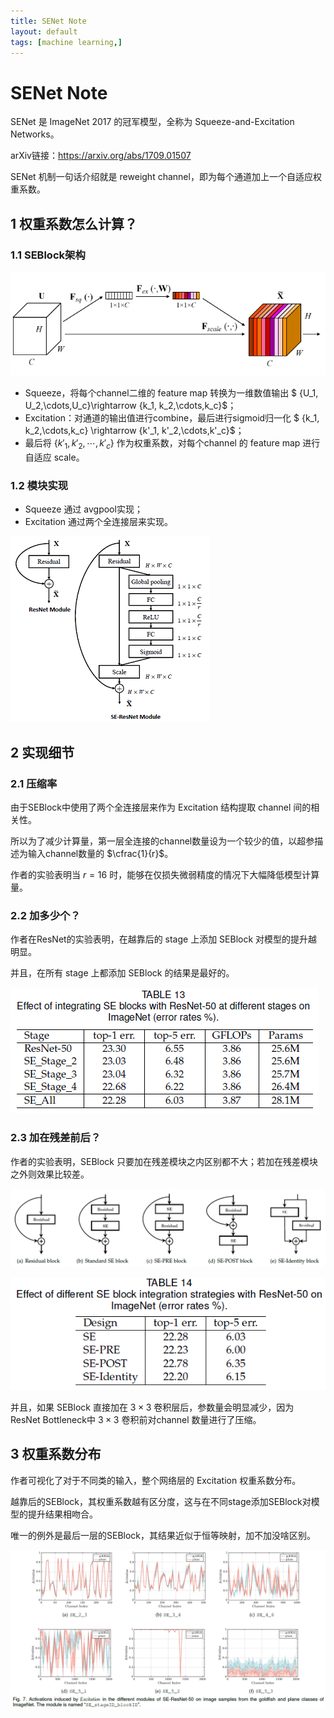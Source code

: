 ```yaml
---
title: SENet Note
layout: default
tags: [machine learning,]
---
```



# SENet Note

SENet 是 ImageNet 2017 的冠军模型，全称为 Squeeze-and-Excitation Networks。

arXiv链接：<https://arxiv.org/abs/1709.01507>

SENet 机制一句话介绍就是 reweight channel，即为每个通道加上一个自适应权重系数。

## 1 权重系数怎么计算？

### 1.1 SEBlock架构

![](/img/SEBlock.PNG)

- Squeeze，将每个channel二维的 feature map 转换为一维数值输出 $ \{U_1, U_2,\cdots,U_c\}\rightarrow \{k_1, k_2,\cdots,k_c\}$；
- Excitation：对通道的输出值进行combine，最后进行sigmoid归一化 $ \{k_1, k_2,\cdots,k_c\} \rightarrow \{k'_1, k'_2,\cdots,k'_c\}$；
- 最后将 $\{k'_1, k'_2,\cdots,k'_c\}$ 作为权重系数，对每个channel 的 feature map 进行自适应 scale。

### 1.2 模块实现

- Squeeze 通过 avgpool实现；
- Excitation 通过两个全连接层来实现。

![](/img/SE_ResNet.PNG)

## 2 实现细节

### 2.1 压缩率

由于SEBlock中使用了两个全连接层来作为 Excitation 结构提取 channel 间的相关性。

所以为了减少计算量，第一层全连接的channel数量设为一个较少的值，以超参描述为输入channel数量的 $\cfrac{1}{r}$。

作者的实验表明当 $r=16$ 时，能够在仅损失微弱精度的情况下大幅降低模型计算量。

### 2.2 加多少个？

作者在ResNet的实验表明，在越靠后的 stage 上添加 SEBlock 对模型的提升越明显。

并且，在所有 stage 上都添加 SEBlock 的结果是最好的。

![](img/SEBlock_stage.PNG)

### 2.3 加在残差前后？

作者的实验表明，SEBlock 只要加在残差模块之内区别都不大；若加在残差模块之外则效果比较差。

![](img/SEBlock_var.PNG)

![](img/SEBlock_var_acc.PNG)

并且，如果 SEBlock 直接加在 $3\times3$ 卷积层后，参数量会明显减少，因为 ResNet Bottleneck中 $3\times3$ 卷积前对channel 数量进行了压缩。

## 3 权重系数分布

作者可视化了对于不同类的输入，整个网络层的 Excitation 权重系数分布。

越靠后的SEBlock，其权重系数越有区分度，这与在不同stage添加SEBlock对模型的提升结果相吻合。

唯一的例外是最后一层的SEBlock，其结果近似于恒等映射，加不加没啥区别。

![](img/SEBlock_excited.PNG)